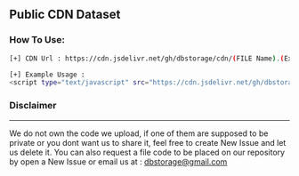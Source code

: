 <h2>Public CDN Dataset</h2>

### How To Use:
```bash
[+] CDN Url : https://cdn.jsdelivr.net/gh/dbstorage/cdn/(FILE Name).(Extension)

[+] Example Usage :
<script type="text/javascript" src="https://cdn.jsdelivr.net/gh/dbstorage/cdn/js/jquery.min.js"></script>

```
### Disclaimer
-----
We do not own the code we upload, if one of them are supposed to be private or you dont want us to share it, feel free to create New Issue and let us delete it.
You can also request a file code to be placed on our repository by open a New Issue or email us at : dbstorage@gmail.com
